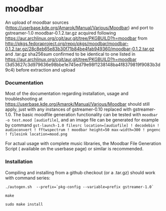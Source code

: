 # moodbar
An upload of moodbar sources (https://userbase.kde.org/Amarok/Manual/Various/Moodbar) and port to gstreamer-1.0
moodbar-0.1.2.tar.gz acquired following https://aur.archlinux.org/cgit/aur.git/tree/PKGBUILD?h=moodbar from 
http://pkgs.fedoraproject.org/repo/pkgs/moodbar/moodbar-0.1.2.tar.gz/28c8eb65e83b30f71b84be4fab949360/moodbar-0.1.2.tar.gz 
and .tar.gz sha256sum confirmed to be identical to one listed in https://aur.archlinux.org/cgit/aur.git/tree/PKGBUILD?h=moodbar
(3d53627c3d979636e98bbe1e745ed79e98f1238148ba4f8379819f9083b3d9c4) before extraction and upload

### Documentation
Most of the documentation regarding installation, usage and troubleshooting at https://userbase.kde.org/Amarok/Manual/Various/Moodbar should still apply, just with any instances of gstreamer-0.10 replaced with gstreamer-1.0.
The basic moodfile generation functionality can be tested with `moodbar -o test.mood [audiofile]`, and an image file can be generated for example by command
`gst-launch-1.0 filesrc location=[audiofile] ! decodebin ! audioconvert ! fftwspectrum ! moodbar height=50 max-width=300 ! pngenc ! filesink location=mood.png`

For actual usage with complete music libraries, the Moodbar File Generation Script ( available on the userbase page) or similar is recommended.

### Installation

Compiling and installing from a github checkout (or a .tar.gz) should work with command series:

``./autogen.sh  --prefix=`pkg-config --variable=prefix gstreamer-1.0` ``

`make`

`sudo make install`

